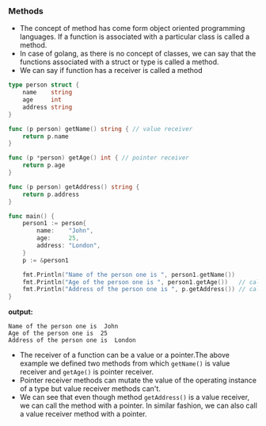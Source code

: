 ### Methods 
* The concept of method has come form object oriented programming languages. If a function is associated with a particular class is called a method.
* In case of golang, as there is no concept of classes, we can say that the functions associated with a struct or type is called a method. 
* We can say if function has a receiver is called a method
```go
type person struct {
	name    string
	age     int
	address string
}

func (p person) getName() string { // value receiver
	return p.name
}

func (p *person) getAge() int { // pointer receiver
	return p.age
}

func (p person) getAddress() string {
	return p.address
}

func main() {
	person1 := person{
		name:    "John",
		age:     25,
		address: "London",
	}
    p := &person1

    fmt.Println("Name of the person one is ", person1.getName())
    fmt.Println("Age of the person one is ", person1.getAge())   // calling without a pointer even receives pointer
    fmt.Println("Address of the person one is ", p.getAddress()) // calling with a pointer even receives value
}
```
**output:**
```
Name of the person one is  John
Age of the person one is  25
Address of the person one is  London
```  
* The receiver of a function can be a value or a pointer.The above example we defined two methods from which `getName()` is value receiver and `getAge()`
is pointer receiver.
* Pointer receiver methods can mutate the value of the operating instance of a type but value receiver methods can't.
* We can see that even though method `getAddress()` is a value receiver, we can call the method with a pointer. In similar fashion, we can also
call a value receiver method with a pointer.